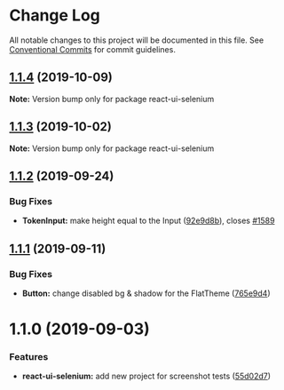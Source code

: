 # Change Log

All notable changes to this project will be documented in this file.
See [Conventional Commits](https://conventionalcommits.org) for commit guidelines.

## [1.1.4](https://github.com/skbkontur/retail-ui/compare/react-ui-selenium@1.1.3...react-ui-selenium@1.1.4) (2019-10-09)

**Note:** Version bump only for package react-ui-selenium





## [1.1.3](https://github.com/skbkontur/retail-ui/compare/react-ui-selenium@1.1.2...react-ui-selenium@1.1.3) (2019-10-02)

**Note:** Version bump only for package react-ui-selenium





## [1.1.2](https://github.com/skbkontur/retail-ui/compare/react-ui-selenium@1.1.1...react-ui-selenium@1.1.2) (2019-09-24)


### Bug Fixes

* **TokenInput:** make height equal to the Input ([92e9d8b](https://github.com/skbkontur/retail-ui/commit/92e9d8b)), closes [#1589](https://github.com/skbkontur/retail-ui/issues/1589)





## [1.1.1](https://github.com/skbkontur/retail-ui/compare/react-ui-selenium@1.1.0...react-ui-selenium@1.1.1) (2019-09-11)


### Bug Fixes

* **Button:** change disabled bg & shadow for the FlatTheme ([765e9d4](https://github.com/skbkontur/retail-ui/commit/765e9d4))





# 1.1.0 (2019-09-03)


### Features

* **react-ui-selenium:** add new project for screenshot tests ([55d02d7](https://github.com/skbkontur/retail-ui/commit/55d02d7))
